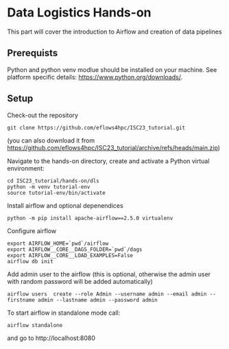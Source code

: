 # Data Logistics Hands-on

This part will cover the introduction to Airflow and creation of data pipelines

## Prerequists
Python and python venv modlue should be installed on your machine. See platform specific details: https://www.python.org/downloads/. 

## Setup
Check-out the repository
```
git clone https://github.com/eflows4hpc/ISC23_tutorial.git
```
(you can also download it from https://github.com/eflows4hpc/ISC23_tutorial/archive/refs/heads/main.zip)


Navigate to the hands-on directory, create and activate a Python virtual environment:
```
cd ISC23_tutorial/hands-on/dls
python -m venv tutorial-env
source tutorial-env/bin/activate
```

Install airflow and optional depenendices
```
python -m pip install apache-airflow==2.5.0 virtualenv
```

Configure airflow
```
export AIRFLOW_HOME=`pwd`/airflow 
export AIRFLOW__CORE__DAGS_FOLDER=`pwd`/dags
export AIRFLOW__CORE__LOAD_EXAMPLES=False
airflow db init 
```

Add admin user to the airflow (this is optional, otherwise the admin user with random password will be added automatically)
```
airflow users  create --role Admin --username admin --email admin --firstname admin --lastname admin --password admin
```

To start airflow in standalone mode call:
```
airflow standalone
```

and go to http://localhost:8080


